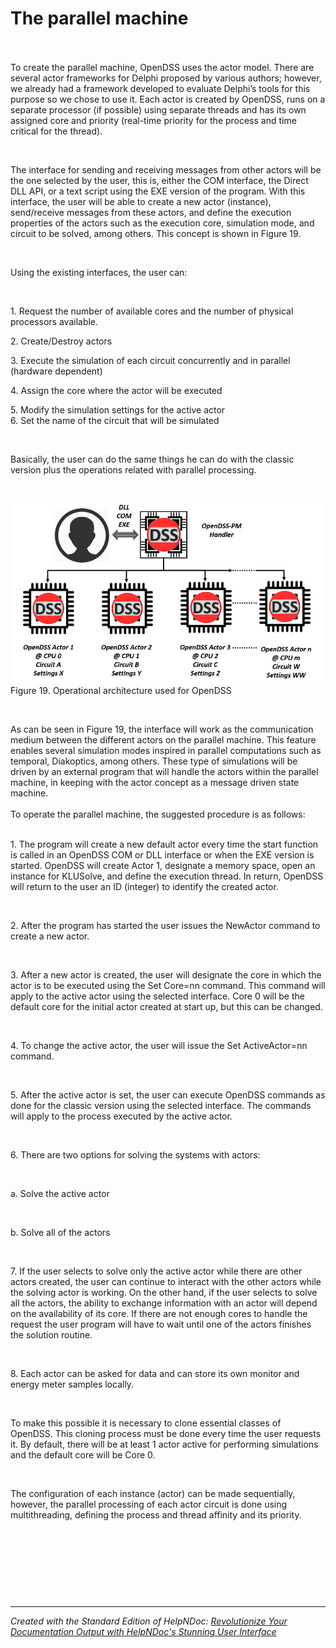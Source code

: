 # The parallel machine

\
\
To create the parallel machine, OpenDSS uses the actor model. There are several actor frameworks for Delphi proposed by various authors; however, we already had a framework developed to evaluate Delphi’s tools for this purpose so we chose to use it. Each actor is created by OpenDSS, runs on a separate processor (if possible) using separate threads and has its own assigned core and priority (real-time priority for the process and time critical for the thread).

&nbsp;

The interface for sending and receiving messages from other actors will be the one selected by the user, this is, either the COM interface, the Direct DLL API, or a text script using the EXE version of the program. With this interface, the user will be able to create a new actor (instance), send/receive messages from these actors, and define the execution properties of the actors such as the execution core, simulation mode, and circuit to be solved, among others. This concept is shown in Figure 19.

&nbsp;

Using the existing interfaces, the user can:

&nbsp;

&#49;. Request the number of available cores and the number of physical processors available.

&#50;. Create/Destroy actors

&#51;. Execute the simulation of each circuit concurrently and in parallel (hardware dependent)

&#52;. Assign the core where the actor will be executed

&#53;. Modify the simulation settings for the active actor\
&#54;. Set the name of the circuit that will be simulated

&nbsp;

Basically, the user can do the same things he can do with the classic version plus the operations related with parallel processing.

&nbsp;

![Image](<lib/NewItem137.png>)\
Figure 19. Operational architecture used for OpenDSS

&nbsp;

As can be seen in Figure 19, the interface will work as the communication medium between the different actors on the parallel machine. This feature enables several simulation modes inspired in parallel computations such as temporal, Diakoptics, among others. These type of simulations will be driven by an external program that will handle the actors within the parallel machine, in keeping with the actor concept as a message driven state machine.\
\
To operate the parallel machine, the suggested procedure is as follows:

\
&#49;. The program will create a new default actor every time the start function is called in an OpenDSS COM or DLL interface or when the EXE version is started. OpenDSS will create Actor 1, designate a memory space, open an instance for KLUSolve, and define the execution thread. In return, OpenDSS will return to the user an ID (integer) to identify the created actor.

&nbsp;

&#50;. After the program has started the user issues the NewActor command to create a new actor.

&nbsp;

&#51;. After a new actor is created, the user will designate the core in which the actor is to be executed using the Set Core=nn command. This command will apply to the active actor using the selected interface. Core 0 will be the default core for the initial actor created at start up, but this can be changed.

&nbsp;

&#52;. To change the active actor, the user will issue the Set ActiveActor=nn command.

&nbsp;

&#53;. After the active actor is set, the user can execute OpenDSS commands as done for the classic version using the selected interface. The commands will apply to the process executed by the active actor.

&nbsp;

&#54;. There are two options for solving the systems with actors:

&nbsp;

a. Solve the active actor

&nbsp;

b. Solve all of the actors

&nbsp;

&#55;. If the user selects to solve only the active actor while there are other actors created, the user can continue to interact with the other actors while the solving actor is working. On the other hand, if the user selects to solve all the actors, the ability to exchange information with an actor will depend on the availability of its core. If there are not enough cores to handle the request the user program will have to wait until one of the actors finishes the solution routine.

&nbsp;

&#56;. Each actor can be asked for data and can store its own monitor and energy meter samples locally.

&nbsp;

To make this possible it is necessary to clone essential classes of OpenDSS. This cloning process must be done every time the user requests it. By default, there will be at least 1 actor active for performing simulations and the default core will be Core 0.

&nbsp;

The configuration of each instance (actor) can be made sequentially, however, the parallel processing of each actor circuit is done using multithreading, defining the process and thread affinity and its priority.

&nbsp;

&nbsp;

&nbsp;

&nbsp;


***
_Created with the Standard Edition of HelpNDoc: [Revolutionize Your Documentation Output with HelpNDoc's Stunning User Interface](<https://www.helpndoc.com/feature-tour/stunning-user-interface/>)_

